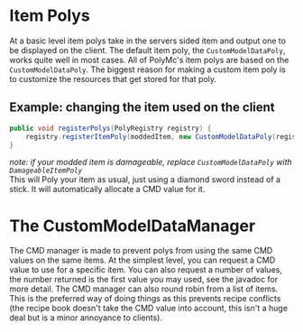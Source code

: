 # Item Polys
At a basic level item polys take in the servers sided item and output one to be displayed on the client.
The default item poly, the <code>CustomModelDataPoly</code>, works quite well in most cases.
All of PolyMc's item polys are based on the <code>CustomModelDataPoly</code>. The biggest reason for making a custom item poly is to customize the resources that get stored for that poly.

## Example: changing the item used on the client</h2>
```java
public void registerPolys(PolyRegistry registry) {
    registry.registerItemPoly(moddedItem, new CustomModelDataPoly(registery.getCMDManager(), moddedItem, Items.DIAMOND_SWORD))
}
```
*note: if your modded item is damageable, replace `CustomModelDataPoly` with `DamageableItemPoly`*  
This will Poly your item as usual, just using a diamond sword instead of a stick. It will automatically allocate a CMD value for it.

# The CustomModelDataManager

The CMD manager is made to prevent polys from using the same CMD values on the same items.
At the simplest level, you can request a CMD value to use for a specific item.
You can also request a number of values, the number returned is the first value you may used, see the javadoc for more detail.
The CMD manager can also round robin from a list of items.
This is the preferred way of doing things as this prevents recipe conflicts (the recipe book doesn't take the CMD value into account, this isn't a huge deal but is a minor annoyance to clients).

